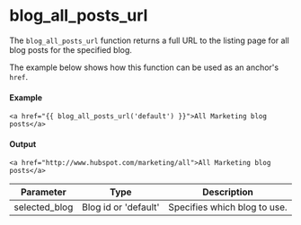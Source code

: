 # blog_all_posts_url
The `blog_all_posts_url` function returns a full URL to the listing page for all blog posts for the specified blog.

The example below shows how this function can be used as an anchor's `href`.

#### Example
```jinja2
<a href="{{ blog_all_posts_url('default') }}">All Marketing blog posts</a>
```

#### Output
```jinja2
<a href="http://www.hubspot.com/marketing/all">All Marketing blog posts</a>
```

| Parameter | Type | Description | 
|  ------  |  ------  |  ------  | 
| selected_blog | Blog id or 'default'	 | Specifies which blog to use. | 

